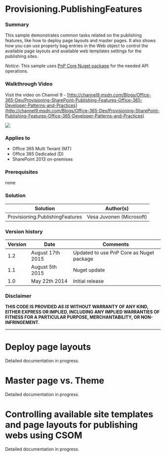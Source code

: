 # Provisioning.PublishingFeatures #

### Summary ###
This sample demonstrates common tasks related on the publishing features, like how to deploy page layouts and master pages. It also shows how you can use property bag entries in the Web object to control the available page layouts and available web templates settings for the publishing sites. 

*Notice*: This sample uses [PnP Core Nuget package](https://github.com/OfficeDev/PnP-sites-core) for the needed API operations.

### Walkthrough Video ###
Visit the video on Channel 9 - [http://channel9.msdn.com/Blogs/Office-365-Dev/Provisioning-SharePoint-Publishing-Features-Office-365-Developer-Patterns-and-Practices](http://channel9.msdn.com/Blogs/Office-365-Dev/Provisioning-SharePoint-Publishing-Features-Office-365-Developer-Patterns-and-Practices)

![](http://i.imgur.com/kSjVvSl.png)

### Applies to ###
-  Office 365 Multi Tenant (MT)
-  Office 365 Dedicated (D)
-  SharePoint 2013 on-premises

### Prerequisites ###
none

### Solution ###
Solution | Author(s)
---------|----------
Provisioning.PublishingFeatures | Vesa Juvonen (Microsoft)

### Version history ###
Version  | Date | Comments
---------| -----| --------
1.2  | August 17th 2015 | Updated to use PnP Core as Nuget package
1.1  | August 5th 2015 | Nuget update
1.0  | May 22th 2014 | Initial release

### Disclaimer ###
**THIS CODE IS PROVIDED *AS IS* WITHOUT WARRANTY OF ANY KIND, EITHER EXPRESS OR IMPLIED, INCLUDING ANY IMPLIED WARRANTIES OF FITNESS FOR A PARTICULAR PURPOSE, MERCHANTABILITY, OR NON-INFRINGEMENT.**


----------

# Deploy page layouts #
Detailed documentation in progress.


# Master page vs. Theme #
Detailed documentation in progress.


# Controlling available site templates and page layouts for publishing webs using CSOM #
Detailed documentation in progress.
